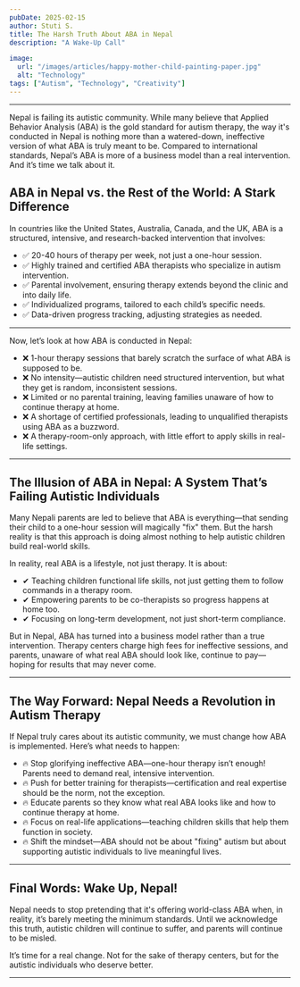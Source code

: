 ```yaml
---
pubDate: 2025-02-15
author: Stuti S.
title: The Harsh Truth About ABA in Nepal
description: "A Wake-Up Call"

image:
  url: "/images/articles/happy-mother-child-painting-paper.jpg"
  alt: "Technology"
tags: ["Autism", "Technology", "Creativity"]
---
```

***

Nepal is failing its autistic community. While many believe that Applied Behavior Analysis (ABA) is the gold standard for autism therapy, the way it's conducted in Nepal is nothing more than a watered-down, ineffective version of what ABA is truly meant to be. Compared to international standards, Nepal’s ABA is more of a business model than a real intervention. And it’s time we talk about it.

## ABA in Nepal vs. the Rest of the World: A Stark Difference

In countries like the United States, Australia, Canada, and the UK, ABA is a structured, intensive, and research-backed intervention that involves:

- ✅ 20-40 hours of therapy per week, not just a one-hour session.
- ✅ Highly trained and certified ABA therapists who specialize in autism intervention.
- ✅ Parental involvement, ensuring therapy extends beyond the clinic and into daily life.
- ✅ Individualized programs, tailored to each child’s specific needs.
- ✅ Data-driven progress tracking, adjusting strategies as needed.
***

Now, let’s look at how ABA is conducted in Nepal:

- ❌ 1-hour therapy sessions that barely scratch the surface of what ABA is supposed to be.
- ❌ No intensity—autistic children need structured intervention, but what they get is random, inconsistent sessions.
- ❌ Limited or no parental training, leaving families unaware of how to continue therapy at home.
- ❌ A shortage of certified professionals, leading to unqualified therapists using ABA as a buzzword.
- ❌ A therapy-room-only approach, with little effort to apply skills in real-life settings.
***

## The Illusion of ABA in Nepal: A System That’s Failing Autistic Individuals

Many Nepali parents are led to believe that ABA is everything—that sending their child to a one-hour session will magically "fix" them. But the harsh reality is that this approach is doing almost nothing to help autistic children build real-world skills.

In reality, real ABA is a lifestyle, not just therapy. It is about:

- ✔ Teaching children functional life skills, not just getting them to follow commands in a therapy room.
- ✔ Empowering parents to be co-therapists so progress happens at home too.
- ✔ Focusing on long-term development, not just short-term compliance.

But in Nepal, ABA has turned into a business model rather than a true intervention. Therapy centers charge high fees for ineffective sessions, and parents, unaware of what real ABA should look like, continue to pay—hoping for results that may never come.
***

## The Way Forward: Nepal Needs a Revolution in Autism Therapy

If Nepal truly cares about its autistic community, we must change how ABA is implemented. Here’s what needs to happen:

- 🔥 Stop glorifying ineffective ABA—one-hour therapy isn’t enough! Parents need to demand real, intensive intervention.
- 🔥 Push for better training for therapists—certification and real expertise should be the norm, not the exception.
- 🔥 Educate parents so they know what real ABA looks like and how to continue therapy at home.
- 🔥 Focus on real-life applications—teaching children skills that help them function in society.
- 🔥 Shift the mindset—ABA should not be about "fixing" autism but about supporting autistic individuals to live meaningful lives.
***

## Final Words: Wake Up, Nepal!

Nepal needs to stop pretending that it's offering world-class ABA when, in reality, it’s barely meeting the minimum standards. Until we acknowledge this truth, autistic children will continue to suffer, and parents will continue to be misled.

It’s time for a real change. Not for the sake of therapy centers, but for the autistic individuals who deserve better.
***
